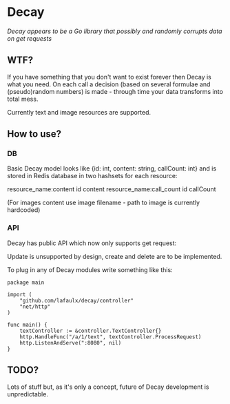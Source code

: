 # Decay

*Decay appears to be a Go library that possibly and randomly corrupts data on get requests*

## WTF?

If you have something that you don't want to exist forever then Decay is what you need. On each call a decision (based on several formulae and (pseudo)random numbers) is made - through time your data transforms into total mess.

Currently text and image resources are supported.

## How to use?

### DB
Basic Decay model looks like {id: int, content: string, callCount: int} and is stored in Redis database in two hashsets for each resource: 

resource_name:content id content
resource_name:call_count id callCount

(For images content use image filename - path to image is currently hardcoded)

### API
Decay has public API which now only supports get request:

Update is unsupported by design, create and delete are to be implemented.

To plug in any of Decay modules write something like this:

```
package main

import (
    "github.com/lafaulx/decay/controller"
    "net/http"
)

func main() {
    textController := &controller.TextController{}
    http.HandleFunc("/a/1/text", textController.ProcessRequest)
    http.ListenAndServe(":8080", nil)
}
```

## TODO?
Lots of stuff but, as it's only a concept, future of Decay development is unpredictable.
